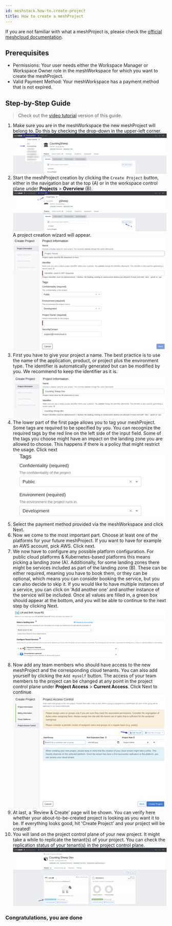 ```yaml
---
id: meshstack.how-to.create-project
title: How to create a meshProject
---
```


If you are not familiar with what a meshProject is, please check the [official meshcloud documentation](meshcloud.project.md).

## Prerequisites

- Permissions: Your user needs either the Workspace Manager or Workspace Owner role in the meshWorkspace for which you want to create the meshProject.
- Valid Payment Method: Your meshWorkspace has a payment method that is not expired.

## Step-by-Step Guide

> Check out the [video tutorial](https://www.youtube.com/watch?v=NYQa-WVtfDM) version of this guide.

 1. Make sure you are in the meshWorkspace the new meshProject will belong to. Do this by checking the drop-down in the upper-left corner.
    ![Select meshWorkspace in the upper left corner](assets/project-creation/choose-workspace.png "Pick meshWorkspace")
 2. Start the meshProject creation by clicking the `Create Project` button, either in the navigation bar at the top (A) or
    in the workspace control plane under **Projects** > **Overview** (B).
    ![Start meshProject Creation](assets/project-creation/start-project-creation.png "Start Project Creation")
    A project creation wizard will appear.
    ![Project Creation Wizard](assets/project-creation/open-project-wizard.png "Project Creation Wizard")
 3. First you have to give your project a name. The best practice is to use the name of the application, product,
    or project plus the environment type. The identifier is automatically generated but can be modified by you.
    We recommend to keep the identifier as it is.
    ![General Information](assets/project-creation/choose-project-name.png "Naming")
 4. The lower part of the first page allows you to tag your meshProject. Some tags are required to be specified by you. You can recognize the required tags by the red line on the left side of the input field. Some of the tags you choose might have an impact on the landing zone you are allowed to choose. This happens if there is a policy that might restrict the usage. Click next![Tags](assets/project-creation/choose-tags.png "Tags")
 5. Select the payment method provided via the meshWorkspace and click Next.
 6. Now we come to the most important part. Choose at least one of the platforms for your future meshProject.
    If you want to have for example an AWS account, pick AWS. Click next.
 7. We now have to configure any possible platform configuration. For public cloud platforms & Kubernetes-based platforms
    this means picking a landing zone (A).
    Additionally, for some landing zones there might be services included as part of the landing zone (B). These can be
    either required, meaning you have to book them, or they can be optional, which means you can consider booking the
    service, but you can also decide to skip it. If you would like to have multiple instances of a service, you can
    click on 'Add another one' and another instance of the service will be included.
    Once all values are filled in, a green box should appear at the bottom,
    and you will be able to continue to the next step by clicking Next.
    ![Landing Zone & Services](assets/project-creation/choose-lz-and-services.png "Landing Zone & Services")
 8. Now add any team members who should have access to the new meshProject and the corresponding cloud tenants.
    You can also add yourself by clicking the `Add myself` button. The access of your team members to the project can be
    changed at any point in the project control plane under **Project Access** > **Current Access**. Click Next to continue
    ![Add Users and Groups](assets/project-creation/add-yourself.png "Add Users and Groups")
 9. At last, a 'Review & Create' page will be shown. You can verify here whether your about-to-be-created project is
    looking as you want it to be. If everything looks good, hit 'Create Project' and your project will be created!
10. You will land on the project control plane of your new project. It might take a while to replicate the tenant(s) of
    your project. You can check the replication status of your tenant(s) in the project control plane.
    ![Check Replication Status](assets/project-creation/replication-status.png "Check Replication Status")

### Congratulations, you are done
